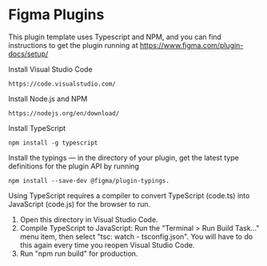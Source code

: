 # Figma Plugins

This plugin template uses Typescript and NPM, and you can find instructions to get the plugin running at
https://www.figma.com/plugin-docs/setup/

Install Visual Studio Code

```
https://code.visualstudio.com/
```

Install Node.js and NPM

```
https://nodejs.org/en/download/
```

Install TypeScript

```
npm install -g typescript
```

Install the typings — in the directory of your plugin, get the latest type definitions for the plugin API by running

```
npm install --save-dev @figma/plugin-typings.
```

Using TypeScript requires a compiler to convert TypeScript (code.ts) into JavaScript (code.js)
for the browser to run.

1. Open this directory in Visual Studio Code.
2. Compile TypeScript to JavaScript: Run the "Terminal > Run Build Task..." menu item,
   then select "tsc: watch - tsconfig.json". You will have to do this again every time
   you reopen Visual Studio Code.
3. Run "npm run build" for production.
